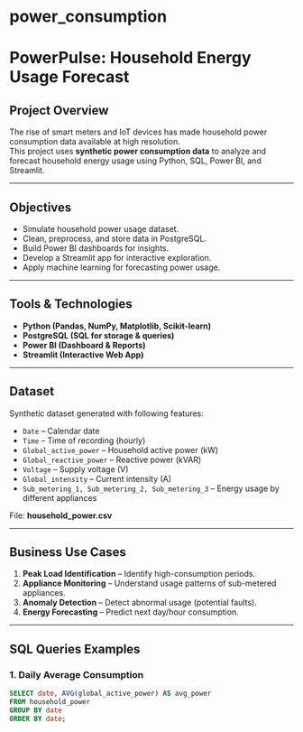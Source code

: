 # power_consumption

# PowerPulse: Household Energy Usage Forecast

## Project Overview
The rise of smart meters and IoT devices has made household power consumption data available at high resolution.  
This project uses **synthetic power consumption data** to analyze and forecast household energy usage using Python, SQL, Power BI, and Streamlit.

---

## Objectives
- Simulate household power usage dataset.
- Clean, preprocess, and store data in PostgreSQL.
- Build Power BI dashboards for insights.
- Develop a Streamlit app for interactive exploration.
- Apply machine learning for forecasting power usage.

---

## Tools & Technologies
- **Python (Pandas, NumPy, Matplotlib, Scikit-learn)**
- **PostgreSQL (SQL for storage & queries)**
- **Power BI (Dashboard & Reports)**
- **Streamlit (Interactive Web App)**

---

## Dataset
Synthetic dataset generated with following features:
- `Date` – Calendar date  
- `Time` – Time of recording (hourly)  
- `Global_active_power` – Household active power (kW)  
- `Global_reactive_power` – Reactive power (kVAR)  
- `Voltage` – Supply voltage (V)  
- `Global_intensity` – Current intensity (A)  
- `Sub_metering_1, Sub_metering_2, Sub_metering_3` – Energy usage by different appliances  

File: **household_power.csv**

---

## Business Use Cases
1. **Peak Load Identification** – Identify high-consumption periods.  
2. **Appliance Monitoring** – Understand usage patterns of sub-metered appliances.  
3. **Anomaly Detection** – Detect abnormal usage (potential faults).  
4. **Energy Forecasting** – Predict next day/hour consumption.  

---

## SQL Queries Examples

### 1. Daily Average Consumption
```sql
SELECT date, AVG(global_active_power) AS avg_power
FROM household_power
GROUP BY date
ORDER BY date;

